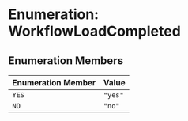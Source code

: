 # Enumeration: WorkflowLoadCompleted

## Enumeration Members

| Enumeration Member | Value |
| ------ | ------ |
| `YES` | `"yes"` |
| `NO` | `"no"` |
